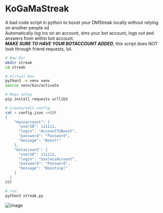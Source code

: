 # KoGaMaStreak
A bad code script in python to boost your DMStreak locally without relying on another people xd <br>
Automatically log ins on an account, dms your bot account, logs out and answers from within bot account. <br>
***MAKE SURE TO HAVE YOUR BOTACCOUNT ADDED***, this script does NOT look through friend requests, lol.

```bash
# New Dir
mkdir streak
cd streak

# Virtual Env
python3 -m venv venv
source venv/bin/activate

# Reqs setup
pip install requests urllib3

# Create/edit config
cat > config.json <<EOF
{
    "mainaccount": {
      "userID": 111111,
      "login": "AccountToBoost",
      "password": "Password",
      "message": "Boost!"
    },
    "botaccount": {
      "userID": 111111,
      "login": "UselessAccount",
      "password": "Password",
      "message": "Boosting!"
    }
  }
EOF

# run
python3 streak.py
```

![image](https://github.com/user-attachments/assets/dc685171-0cd9-44c7-9b67-366f1af371b9)
